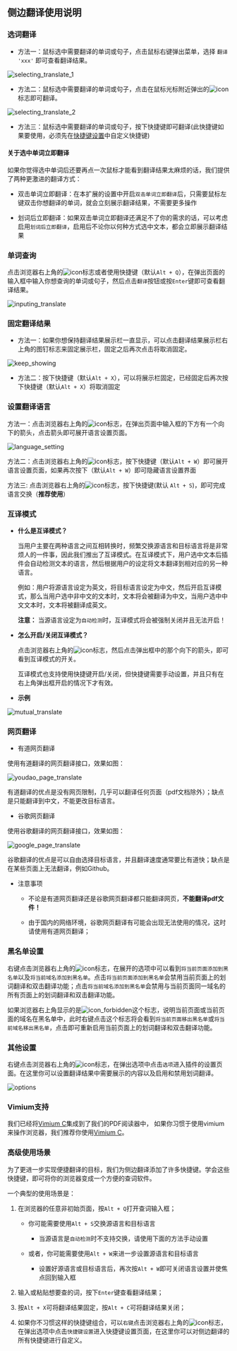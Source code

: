 ## 侧边翻译使用说明

### 选词翻译

* 方法一：鼠标选中需要翻译的单词或句子，点击鼠标右键弹出菜单，选择 `翻译 'xxx'` 即可查看翻译结果。

![selecting_translate_1](../../images/selecting_translate_1.gif)

* 方法二：鼠标选中需要翻译的单词或句子，点击在鼠标光标附近弹出的![icon](../../images/icon.png)标志即可翻译。

![selecting_translate_2](../../images/selecting_translate_2.gif)

* 方法三：鼠标选中需要翻译的单词或句子，按下快捷键即可翻译(此快捷键如果要使用，必须先在[快捷键设置](chrome://extensions/shortcuts)中自定义快捷键)

#### 关于选中单词立即翻译

如果你觉得选中单词后还要再点一次鼠标才能看到翻译结果太麻烦的话，我们提供了两种更激进的翻译方式：

* 双击单词立即翻译：在本扩展的设置中开启`双击单词立即翻译`后，只需要鼠标左键双击你想翻译的单词，就会立刻展示翻译结果，不需要更多操作

* 划词后立即翻译：如果双击单词立即翻译还满足不了你的需求的话，可以考虑启用`划词后立即翻译`，启用后不论你以何种方式选中文本，都会立即展示翻译结果

### 单词查询

点击浏览器右上角的![icon](../../images/icon.png)标志或者使用快捷键（默认`Alt + Q`），在弹出页面的输入框中输入你想查询的单词或句子，然后点击`翻译`按钮或按`Enter`键即可查看翻译结果。

![inputing_translate](../../images/inputing_translate.gif)

### 固定翻译结果

* 方法一：如果你想保持翻译结果展示栏一直显示，可以点击翻译结果展示栏右上角的图钉标志来固定展示栏，固定之后再次点击将取消固定。

![keep_showing](../../images/keep_showing.gif)

* 方法二：按下快捷键（默认`Alt + X`），可以将展示栏固定，已经固定后再次按下快捷键（默认`Alt + X`）将取消固定

### 设置翻译语言

方法一：点击浏览器右上角的![icon](../../images/icon.png)标志，在弹出页面中输入框的下方有一个向下的箭头，点击箭头即可展开语言设置页面。

![language_setting](../../images/language_setting.gif)

方法二：点击浏览器右上角的![icon](../../images/icon.png)标志，按下快捷键（默认`Alt + W`）即可展开语言设置页面，如果再次按下（默认`Alt + W`）即可隐藏语言设置界面

方法三: 点击浏览器右上角的![icon](../../images/icon.png)标志，按下快捷键(默认 `Alt + S`)，即可完成语言交换（__推荐使用__）

### 互译模式

* __什么是互译模式？__
  
  当用户主要在两种语言之间互相转换时，频繁交换源语言和目标语言将是非常烦人的一件事，因此我们推出了互译模式。在互译模式下，用户选中文本后插件会自动检测文本的语言，然后根据用户的设定将文本翻译到相对应的另一种语言。
  
  例如：用户将源语言设定为英文，将目标语言设定为中文，然后开启互译模式，那么当用户选中非中文的文本时，文本将会被翻译为中文，当用户选中中文文本时，文本将被翻译成英文。

  __注意：__ 当源语言设定为`自动检测`时，互译模式将会被强制关闭并且无法开启！

* __怎么开启/关闭互译模式？__

  点击浏览器右上角的![icon](../../images/icon.png)标志，然后点击弹出框中的那个向下的箭头，即可看到互译模式的开关。
  
  互译模式也支持使用快捷键开启/关闭，但快捷键需要手动设置，并且只有在右上角弹出框开启的情况下才有效。

* __示例__

![mutual_translate](../../images/mutual_translate.gif)

### 网页翻译

* 有道网页翻译

使用有道翻译的网页翻译接口，效果如图：

![youdao_page_translate](../../images/youdao_page_translate.gif)

有道翻译的优点是没有网页限制，几乎可以翻译任何页面（pdf文档除外）；缺点是只能翻译到中文，不能更改目标语言。

* 谷歌网页翻译

使用谷歌翻译的网页翻译接口，效果如图：

![google_page_translate](../../images/google_page_translate.gif)

谷歌翻译的优点是可以自由选择目标语言，并且翻译速度通常要比有道快；缺点是在某些页面上无法翻译，例如Github。

* 注意事项

    - 不论是有道网页翻译还是谷歌网页翻译都只能翻译网页，__不能翻译pdf文件！__

    - 由于国内的网络环境，谷歌网页翻译有可能会出现无法使用的情况，这时请使用有道网页翻译；

### 黑名单设置

右键点击浏览器右上角的![icon](../../images/icon.png)标志，在展开的选项中可以看到`将当前页面添加到黑名单`以及`将当前域名添加到黑名单`。点击`将当前页面添加到黑名单`会禁用当前页面上的划词翻译和双击翻译功能；点击`将当前域名添加到黑名单`会禁用与当前页面同一域名的所有页面上的划词翻译和双击翻译功能。

如果浏览器右上角显示的是![icon_forbidden](../../images/icon_forbidden.png)这个标志，说明当前页面或当前页面的域名在黑名单中，此时右键点击这个标志将会看到`将当前页面移出黑名单`或`将当前域名移出黑名单`，点击即可重新启用当前页面上的划词翻译和双击翻译功能。

### 其他设置

右键点击浏览器右上角的![icon](../../images/icon.png)标志，在弹出选项中点击`选项`进入插件的设置页面。在这里你可以设置翻译结果中需要展示的内容以及启用和禁用划词翻译。

![options](../../images/options.gif)

### Vimium支持

我们已经将[Vimium C](https://github.com/gdh1995/vimium-c)集成到了我们的PDF阅读器中，
如果你习惯于使用vimium来操作浏览器，我们推荐你使用[Vimium C]()。

### 高级使用场景

为了更进一步实现便捷翻译的目标，我们为侧边翻译添加了许多快捷键。学会这些快捷键，即可将你的浏览器变成一个方便的查词软件。

一个典型的使用场景是：

1. 在浏览器的任意非初始页面，按`Alt + Q`打开查词输入框；

   * 你可能需要使用`Alt + S`交换源语言和目标语言

       + 当源语言是`自动检测`时不支持交换，请使用下面的方法手动设置

   * 或者，你可能需要使用`Alt + W`来进一步设置源语言和目标语言

       + 设置好源语言或目标语言后，再次按`Alt + W`即可关闭语言设置并使焦点回到输入框

2. 输入或粘贴想要查的词，按下`Enter`键查看翻译结果；

3. 按`Alt + X`可将翻译结果固定，按`Alt + C`可将翻译结果关闭；

4. 如果你不习惯这样的快捷键组合，可以`右键`点击浏览器右上角的![icon](../../images/icon.png)标志，在弹出选项中点击`快捷键设置`进入快捷键设置页面，在这里你可以对侧边翻译的所有快捷键进行自定义。
